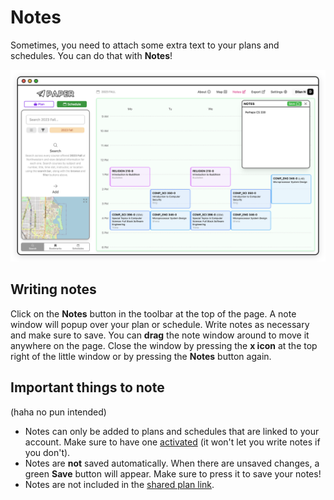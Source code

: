 # Notes

Sometimes, you need to attach some extra text to your plans and schedules. You can do that with **Notes**!

![Notes](/img/paper/notes-1.png)

## Writing notes

Click on the **Notes** button in the toolbar at the top of the page. A note window will popup over your plan or schedule. Write notes as necessary and make sure to save. You can **drag** the note window around to move it anywhere on the page. Close the window by pressing the **x icon** at the top right of the little window or by pressing the **Notes** button again.

## Important things to note

(haha no pun intended)

- Notes can only be added to plans and schedules that are linked to your account. Make sure to have one [activated](./plans-getting-started.md#creating-a-plan) (it won't let you write notes if you don't).
- Notes are **not** saved automatically. When there are unsaved changes, a green **Save** button will appear. Make sure to press it to save your notes!
- Notes are not included in the [shared plan link](./plans-share.md).
